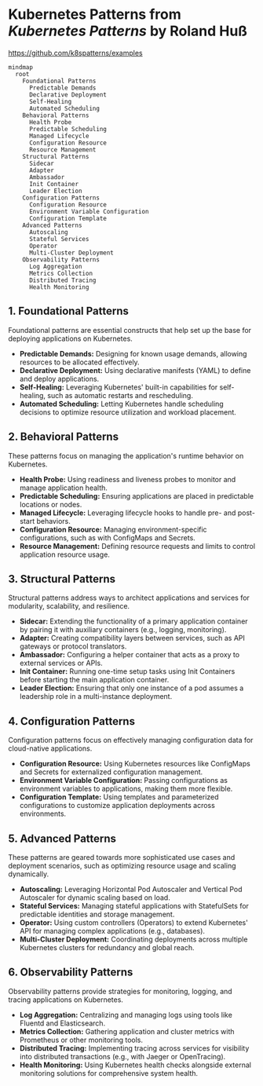 # Kubernetes Patterns from *Kubernetes Patterns* by Roland Huß

https://github.com/k8spatterns/examples

```mermaid
mindmap
  root
    Foundational Patterns
      Predictable Demands
      Declarative Deployment
      Self-Healing
      Automated Scheduling
    Behavioral Patterns
      Health Probe
      Predictable Scheduling
      Managed Lifecycle
      Configuration Resource
      Resource Management
    Structural Patterns
      Sidecar
      Adapter
      Ambassador
      Init Container
      Leader Election
    Configuration Patterns
      Configuration Resource
      Environment Variable Configuration
      Configuration Template
    Advanced Patterns
      Autoscaling
      Stateful Services
      Operator
      Multi-Cluster Deployment
    Observability Patterns
      Log Aggregation
      Metrics Collection
      Distributed Tracing
      Health Monitoring
```

## 1. Foundational Patterns
Foundational patterns are essential constructs that help set up the base for deploying applications on Kubernetes.

- **Predictable Demands:** Designing for known usage demands, allowing resources to be allocated effectively.
- **Declarative Deployment:** Using declarative manifests (YAML) to define and deploy applications.
- **Self-Healing:** Leveraging Kubernetes' built-in capabilities for self-healing, such as automatic restarts and rescheduling.
- **Automated Scheduling:** Letting Kubernetes handle scheduling decisions to optimize resource utilization and workload placement.

## 2. Behavioral Patterns
These patterns focus on managing the application's runtime behavior on Kubernetes.

- **Health Probe:** Using readiness and liveness probes to monitor and manage application health.
- **Predictable Scheduling:** Ensuring applications are placed in predictable locations or nodes.
- **Managed Lifecycle:** Leveraging lifecycle hooks to handle pre- and post-start behaviors.
- **Configuration Resource:** Managing environment-specific configurations, such as with ConfigMaps and Secrets.
- **Resource Management:** Defining resource requests and limits to control application resource usage.

## 3. Structural Patterns
Structural patterns address ways to architect applications and services for modularity, scalability, and resilience.

- **Sidecar:** Extending the functionality of a primary application container by pairing it with auxiliary containers (e.g., logging, monitoring).
- **Adapter:** Creating compatibility layers between services, such as API gateways or protocol translators.
- **Ambassador:** Configuring a helper container that acts as a proxy to external services or APIs.
- **Init Container:** Running one-time setup tasks using Init Containers before starting the main application container.
- **Leader Election:** Ensuring that only one instance of a pod assumes a leadership role in a multi-instance deployment.

## 4. Configuration Patterns
Configuration patterns focus on effectively managing configuration data for cloud-native applications.

- **Configuration Resource:** Using Kubernetes resources like ConfigMaps and Secrets for externalized configuration management.
- **Environment Variable Configuration:** Passing configurations as environment variables to applications, making them more flexible.
- **Configuration Template:** Using templates and parameterized configurations to customize application deployments across environments.

## 5. Advanced Patterns
These patterns are geared towards more sophisticated use cases and deployment scenarios, such as optimizing resource usage and scaling dynamically.

- **Autoscaling:** Leveraging Horizontal Pod Autoscaler and Vertical Pod Autoscaler for dynamic scaling based on load.
- **Stateful Services:** Managing stateful applications with StatefulSets for predictable identities and storage management.
- **Operator:** Using custom controllers (Operators) to extend Kubernetes' API for managing complex applications (e.g., databases).
- **Multi-Cluster Deployment:** Coordinating deployments across multiple Kubernetes clusters for redundancy and global reach.

## 6. Observability Patterns
Observability patterns provide strategies for monitoring, logging, and tracing applications on Kubernetes.

- **Log Aggregation:** Centralizing and managing logs using tools like Fluentd and Elasticsearch.
- **Metrics Collection:** Gathering application and cluster metrics with Prometheus or other monitoring tools.
- **Distributed Tracing:** Implementing tracing across services for visibility into distributed transactions (e.g., with Jaeger or OpenTracing).
- **Health Monitoring:** Using Kubernetes health checks alongside external monitoring solutions for comprehensive system health.

